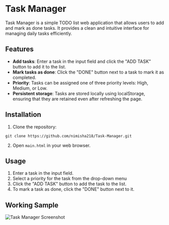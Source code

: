 # Task Manager

Task Manager is a simple TODO list web application that allows users to add and mark as done tasks. It provides a clean and intuitive interface for managing daily tasks efficiently.

## Features

- **Add tasks**: Enter a task in the input field and click the "ADD TASK" button to add it to the list.
- **Mark tasks as done**: Click the "DONE" button next to a task to mark it as completed.
- **Priority**: Tasks can be assigned one of three priority levels: High, Medium, or Low.
- **Persistent storage**: Tasks are stored locally using localStorage, ensuring that they are retained even after refreshing the page.

## Installation

1. Clone the repository:

```
git clone https://github.com/nimisha218/Task-Manager.git
```

2. Open `main.html` in your web browser.

## Usage

1. Enter a task in the input field.
2. Select a priority for the task from the drop-down menu
3. Click the "ADD TASK" button to add the task to the list.
4. To mark a task as done, click the "DONE" button next to it.

## Working Sample

![Task Manager Screenshot](images/working_sample.png)

